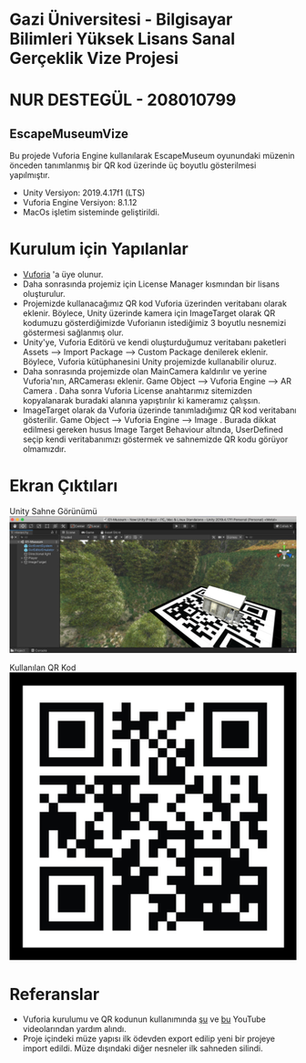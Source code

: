 # Gazi Üniversitesi - Bilgisayar Bilimleri Yüksek Lisans Sanal Gerçeklik Vize Projesi
# NUR DESTEGÜL - 208010799

EscapeMuseumVize
-------------------------------------------------------------------------------
Bu projede Vuforia Engine kullanılarak EscapeMuseum oyunundaki müzenin önceden tanımlanmış bir QR kod üzerinde üç boyutlu gösterilmesi yapılmıştır.

- Unity Versiyon: 2019.4.17f1 (LTS)
- Vuforia Engine Versiyon: 8.1.12
- MacOs işletim sisteminde geliştirildi.

# Kurulum için Yapılanlar
- [Vuforia](https://developer.vuforia.com/) 'a üye olunur.
- Daha sonrasında projemiz için License Manager kısmından bir lisans oluşturulur.
- Projemizde kullanacağımız QR kod Vuforia üzerinden veritabanı olarak eklenir. Böylece, Unity üzerinde kamera için ImageTarget olarak QR kodumuzu gösterdiğimizde Vuforianın istediğimiz 3 boyutlu nesnemizi göstermesi sağlanmış olur.
- Unity'ye, Vuforia Editörü ve kendi oluşturduğumuz veritabanı paketleri Assets --> Import Package --> Custom Package denilerek eklenir. Böylece, Vuforia kütüphanesini Unity projemizde kullanabilir oluruz.
- Daha sonrasında projemizde olan MainCamera kaldırılır ve yerine Vuforia'nın, ARCamerası eklenir. Game Object --> Vuforia Engine --> AR Camera . Daha sonra Vuforia License anahtarımız sitemizden kopyalanarak buradaki alanına yapıştırılır ki kameramız çalışsın.
- ImageTarget olarak da Vuforia üzerinde tanımladığımız QR kod veritabanı gösterilir. Game Object --> Vuforia Engine --> Image . Burada dikkat edilmesi gereken husus Image Target Behaviour altında, UserDefined seçip kendi veritabanımızı göstermek ve sahnemizde QR kodu görüyor olmamızdır.


# Ekran Çıktıları

Unity Sahne Görünümü
![screenshot1](screenshots/proje_gorunumu.png)

Kullanılan QR Kod
![screenshot2](screenshots/qr_kod.jpg)


# Referanslar
- Vuforia kurulumu ve QR kodunun kullanımında [şu](https://www.youtube.com/watch?v=8pVqRzZ6cwc) ve [bu](https://www.youtube.com/watch?v=XEIYK6KjI6E) YouTube videolarından yardım alındı.
- Proje içindeki müze yapısı ilk ödevden export edilip yeni bir projeye import edildi. Müze dışındaki diğer nesneler ilk sahneden silindi.